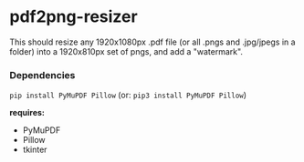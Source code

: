 # pdf2png-resizer
This should resize any 1920x1080px .pdf file (or all .pngs and .jpg/jpegs in a folder)
into a 1920x810px set of pngs, and add a "watermark".

### Dependencies
`pip install PyMuPDF Pillow`
(or: `pip3 install PyMuPDF Pillow`)

**requires:**
- PyMuPDF
- Pillow
- tkinter